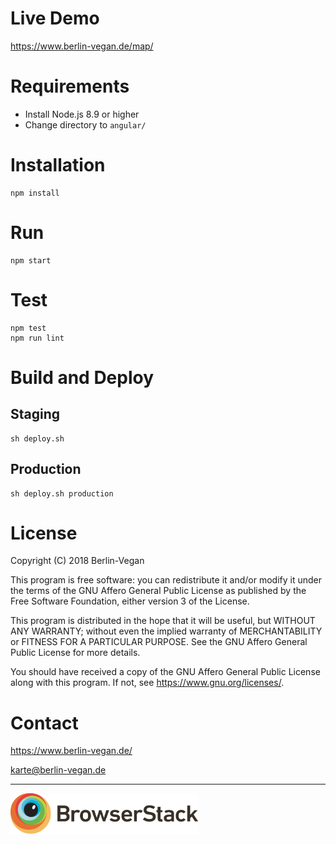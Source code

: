 # Live Demo

https://www.berlin-vegan.de/map/

# Requirements

* Install Node.js 8.9 or higher
* Change directory to `angular/`

# Installation
 ```
npm install
```
# Run
```
npm start
```
# Test
```
npm test
npm run lint
```

# Build and Deploy

## Staging

```
sh deploy.sh
```

## Production

```
sh deploy.sh production
```

# License

Copyright (C) 2018  Berlin-Vegan

This program is free software: you can redistribute it and/or modify
it under the terms of the GNU Affero General Public License as published by
the Free Software Foundation, either version 3 of the License.

This program is distributed in the hope that it will be useful,
but WITHOUT ANY WARRANTY; without even the implied warranty of
MERCHANTABILITY or FITNESS FOR A PARTICULAR PURPOSE.  See the
GNU Affero General Public License for more details.

You should have received a copy of the GNU Affero General Public License
along with this program.  If not, see <https://www.gnu.org/licenses/>.

# Contact

https://www.berlin-vegan.de/

karte@berlin-vegan.de

---

<a href="https://www.browserstack.com/">
  <img src="browserstack-logo-01.svg" alt="BrowserStack" width="300px;"/>
</a>
